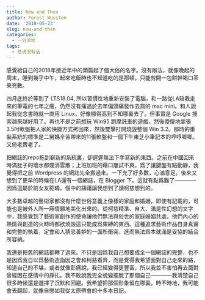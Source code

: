 ```yaml
---
title: Now and Then
author: Forest Wussten
date: '2018-05-23'
slug: now-and-then
categories:
  - 一分流水
tags:
  - 总说没有话
---
```


感覺給自己的2018年接近年中的頭篇起了個大俗的名字。沒有辦法，就像晚起的周末，睡到幾乎中午，起來吃飯時也不知道吃的是那頓，只能剪開一包餅幹喝口茶來充數。

四月底終於等到了 LTS18.04, 所以習慣性地重新安裝了電腦，和一路從LA陪我走來的筆電的七年之癢，仍然沒有痛過於去年偏頭痛發作去買的 mac mini。和人說起我從念書時就一直用 Linux，好像顯得高到不知哪裏去了。但事實是 Google 搜索越來越好用了。再也不是之前想玩 Win95 跑摩託車的遊戲，然後傻傻地拿張3.5吋軟盤把人家的快捷方式拷回來，然後雙擊打開燒毀整個 Win 3.2。那時的重裝系統的標準是二舅媽辛苦帶來的11張軟盤和一個下午東芝小筆記本的哼哼唧唧。又倚老賣老了。

把網誌的repo拖到嶄新的系統裏，卻遲遲無法下手寫新的東西。之前在中國回來時滿肚子的壞水都煙消雲散；上班加班的藉口屢試不爽。爲了讓鍵盤有點動靜，我覺得把之前 Wordpress 的網誌先全搬過來。一下充了好多數，心滿意足。後來又想到了更早的時候在LA還有一個網誌，在 Blogger 下。這就有點爲難了————因爲這屬於前女友範疇。個中的躊躇讓我想到了讀柯慈想到的。

大多數卓越的藝術家都沒有什麼世俗意義上像樣的家庭和婚姻，即使有記載的，可能也是被外人所一廂情願地美化出來的。從柯慈精準、自大、滿是性幻想的文字中，我感覺到了藝術家創作的使命讓他們無法與俗世的家庭婚姻共處，他們內心的熱情與創造的火時時都欲燒毀這只能成爲束縛的東西。這種追求藝術作品自身真實和完整的執着，定會和人猜忌善妒的一面所衝突，進而無法爲本就滿是妥協的結合所容納。

我還是把舊的網誌都轉了過來。不只是因爲我自己想要成全一個網誌的完整，也不是因爲我自以爲藝術造詣因之會和柯慈看齊，而是覺得我希望面對自己走來的路，知道自己的不堪，或者就像彭痛說，我已經變得更豐富，所以我並不害怕再去面對曾經困在感情中的掙扎。我不敢說我完全蛻變擺脫了那個自己————我清楚自己很多時候還是選擇了沉默和回避。我希望把那個形象留在哪裏，時不時地，我可能會去翻起，就像自戀如我從太原帶會的十多本日記。
